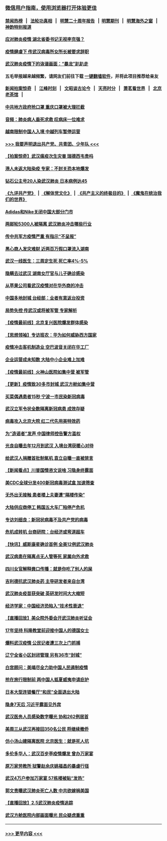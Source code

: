 ### [微信用户指南，使用浏览器打开体验更佳](https://github.com/gfw-breaker/banned-news1/blob/master/indexes/wechat-guide.md?t=0)
#### [禁闻热榜](热点新闻.md?t=0)  &nbsp;&nbsp;|&nbsp;&nbsp; [法轮功真相](https://github.com/gfw-breaker/truth/blob/master/README.md?t=0) &nbsp;&nbsp;|&nbsp;&nbsp; [明慧二十周年报告](https://github.com/gfw-breaker/mh-reports/blob/master/README.md?t=0) &nbsp;&nbsp;|&nbsp;&nbsp;[明慧期刊](https://github.com/gfw-breaker/mh-qikan) &nbsp;&nbsp;|&nbsp;&nbsp; [明慧海外之窗](https://github.com/gfw-breaker/mh-news/blob/master/README.md?t=0) &nbsp;&nbsp;|&nbsp;&nbsp; [神韵特别报道](https://github.com/gfw-breaker/mh-news/blob/master/shenyun.md?t=0)
#### [应对肺炎疫情 湖北省委书记无视李克强？](../pages/nsc413/n11848018.md?t=02061555) 
#### [疫情肆虐下 传武汉病毒所女所长被要求辞职](../pages/nsc413/n11842494.md?t=02061555) 
#### [武汉肺炎疫情下的诙谐画面：“暴龙”趴趴走](../pages/nsc413/n11848057.md?t=02061555) 
#### 五毛举报越来越频繁，请网友们前往下载 [一键翻墙软件](https://github.com/gfw-breaker/ssr-accounts)，并将此项目推荐给亲友
#### [新闻拍案惊奇](https://github.com/gfw-breaker/banned-news1/blob/master/pages/link4.md) &nbsp;&nbsp;|&nbsp;&nbsp; [江峰时刻](https://github.com/gfw-breaker/banned-news1/blob/master/pages/link4.md) &nbsp;&nbsp;|&nbsp;&nbsp; [文昭谈古论今](https://github.com/gfw-breaker/banned-news1/blob/master/pages/link4.md) &nbsp;&nbsp;|&nbsp;&nbsp; [天亮时分](https://github.com/gfw-breaker/banned-news1/blob/master/pages/link4.md) &nbsp;&nbsp;|&nbsp;&nbsp; [萧茗看世界](https://github.com/gfw-breaker/banned-news1/blob/master/pages/link4.md) &nbsp;&nbsp;|&nbsp;&nbsp; [北京老茶馆](https://github.com/gfw-breaker/banned-news1/blob/master/pages/link4.md) &nbsp;&nbsp;|&nbsp;&nbsp; 
#### [中共地方政府抢口罩 重庆口罩被大理拦截](../pages/nsc413/n11848150.md?t=02061555) 
#### [音频：肺炎病人垂死求救 叹病床一位难求](../pages/nsc413/n11847883.md?t=02061555) 
#### [越南限制中国人入境 中越列车暂停运营](../pages/nsc413/n11847844.md?t=02061555) 
#### [>>> 我要声明退出共产党、共青团、少年队 <<<](https://github.com/begood0513/goodnews/blob/master/quit/letter.md) 
#### [【拍案惊奇】武汉瘟疫次生灾害 瑞德西韦贵吗](../pages/nsc413/n11847587.md?t=02061555) 
#### [港人未返大陆染疫 专家：不封关恐本地爆发](../pages/nsc413/n11848021.md?t=02061555) 
#### [钻石公主号20人染武汉肺炎 日本病例达45](../pages/nsc413/n11847823.md?t=02061555) 
#### [《九评共产党》](https://github.com/begood0513/9ping.md/blob/master/README.md) &nbsp;|&nbsp; [《解体党文化》](../../../../jtdwh.md/blob/master/README.md)  &nbsp;|&nbsp; [《共产主义的终极目的》](../../../../gczydzjmd.md/blob/master/README.md) &nbsp;|&nbsp; [《魔鬼在统治我们的世界》](../../../../mgztzwmdsj.md/blob/master/README.md) 
#### [Adidas和Nike关闭中国大部分门市](../pages/nsc413/n11847720.md?t=02061555) 
#### [两邮轮5300人被隔离 武汉肺炎冲击哪些行业](../pages/nsc413/n11847456.md?t=02061555) 
#### [传中共军方疫情严重 有指示“不呈报”](../pages/nsc413/n11847828.md?t=02061555) 
#### [黑心商人发灾难财 近两百万假口罩流入湖南](../pages/nsc413/n11847794.md?t=02061555) 
#### [武汉一线医生：三周定生死 死亡率4%-5%](../pages/nsc413/n11847780.md?t=02061555) 
#### [隐瞒去过武汉 湖南女厅官与儿子确诊感染](../pages/nsc413/n11847669.md?t=02061555) 
#### [从苹果公司看武汉疫情对在华外商的冲击](../pages/nsc413/n11847586.md?t=02061555) 
#### [中国多地封城 台经部：业者有意返台投资](../pages/nsc413/n11847732.md?t=02061555) 
#### [局势失控 传武汉或将被军管 专家解析](../pages/nsc413/n11847458.md?t=02061555) 
#### [【疫情最前线】北京复兴医院爆发群体感染](../pages/nsc413/n11847626.md?t=02061555) 
#### [【思想领袖】专访班农：华为如何威胁西方国家](../pages/nsc413/n11847306.md?t=02061555) 
#### [疫情冲击客机制造业 空巴波音关闭在华工厂](../pages/nsc413/n11847550.md?t=02061555) 
#### [企业运营成未知数 大陆中小企业难上加难](../pages/nsc413/n11847477.md?t=02061555) 
#### [【疫情最前线】火神山医院如集中营 被军管](../pages/nsc413/n11847524.md?t=02061555) 
#### [【更新】疫情致30多市封城 武汉方舱如集中营](../pages/nsc413/n11801312.md?t=02061555) 
#### [买菜偶遇患者15秒 宁波一市民染新冠病毒](../pages/nsc413/n11847294.md?t=02061555) 
#### [武汉立军令状全数隔离新冠病患 成效存疑](../pages/nsc413/n11847328.md?t=02061555) 
#### [病毒攻入北京大院 红二代先用美特效药](../pages/nsc413/n11847427.md?t=02061555) 
#### [为“造谣者”发声 中国律师控告警方滥权](../pages/nsc413/n11847326.md?t=02061555) 
#### [光良自曝去年12月到武汉 入境台湾获暖心对待](../pages/nsc413/n11847243.md?t=02061555) 
#### [给武汉人捐赠首批制氧机 袁立自曝一直被禁言](../pages/nsc413/n11846974.md?t=02061555) 
#### [【新闻看点】川普国情咨文说啥 习隐身终露面](../pages/nsc413/n11847016.md?t=02061555) 
#### [美CDC全球分发400新冠病毒测试盒 加速筛查](../pages/nsc413/n11847260.md?t=02061555) 
#### [无外出无接触 患者楼上夫妻遭“隔楼传染”](../pages/nsc413/n11847233.md?t=02061555) 
#### [大陆供应商停工 韩国五大车厂陷停产危机](../pages/nsc413/n11847062.md?t=02061555) 
#### [专访刘细良：新冠状病毒不及共产党的病毒](../pages/nsc413/n11847164.md?t=02061555) 
#### [危机成转机 台商研院：台经济或弯道超车](../pages/nsc413/n11846448.md?t=02061555) 
#### [【快讯】威斯康星确诊首例 全美12例武汉肺炎](../pages/nsc413/n11847162.md?t=02061555) 
#### [武汉病患在隔离点无人管等死 家属向外求救](../pages/nsc413/n11847020.md?t=02061555) 
#### [四川女官解释粪口传播：就是你吃了别人的屎](../pages/nsc413/n11847029.md?t=02061555) 
#### [吉利德抗武汉肺炎药 主导研发者来自台湾](../pages/nsc413/n11847064.md?t=02061555) 
#### [武汉肺炎疫苗获突破 英研发时间大大缩短](../pages/nsc413/n11846915.md?t=02061555) 
#### [经济学家：中国经济恐陷入“技术性衰退”](../pages/nsc413/n11846450.md?t=02061555) 
#### [【直播回放】美众院外委会开武汉肺炎听证会](../pages/nsc413/n11846727.md?t=02061555) 
#### [17年坚持 科隆教堂前迎接中国人的德国女士](../pages/nsc413/n11846781.md?t=02061555) 
#### [爆料武汉疫情 公民记者遭三次上门抓捕](../pages/nsc413/n11846937.md?t=02061555) 
#### [辽宁全省小区封闭管理 另有36市“封城”](../pages/nsc413/n11846879.md?t=02061555) 
#### [白宫顾问：美竭尽全力助中国人民遏制疫情](../pages/nsc413/n11846756.md?t=02061555) 
#### [抢在旅行限制前 两中国人抵夏威夷申请庇护](../pages/nsc413/n11846866.md?t=02061555) 
#### [日本大型连锁餐厅“和民”全面退出大陆](../pages/nsc413/n11846765.md?t=02061555) 
#### [隐身7天后 习近平露面见外宾](../pages/nsc413/n11846805.md?t=02061555) 
#### [武汉医务人员感染数字曝光 协和262例居首](../pages/nsc413/n11846742.md?t=02061555) 
#### [美周三从武汉再接回350名公民 将继续撤侨](../pages/nsc413/n11846705.md?t=02061555) 
#### [仿小汤山建隔离医院 北京医生：就是死人坑](../pages/nsc413/n11846692.md?t=02061555) 
#### [多伦多华人：武汉百步亭疫情爆发 曾办万家宴](../pages/nsc413/n11846766.md?t=02061555) 
#### [原万家劳教所 狱警赵余庆姚福昌的暴虐行径](../pages/nsc413/n11844582.md?t=02061555) 
#### [武汉4万户参加万家宴 57栋楼被贴“发热”](../pages/nsc413/n11846074.md?t=02061555) 
#### [郭文贵曝武汉肺炎死亡人数 中共欲嫁祸美国](../pages/nsc413/n11846240.md?t=02061555) 
#### [【直播回放】2.5武汉肺炎疫情追踪](../pages/nsc413/n11846437.md?t=02061555) 
#### [武汉方舱医院内部画面曝光 民众疑虑重重](../pages/nsc413/n11846442.md?t=02061555) 

----
#### [ >>> 更早内容 <<< ](../indexes/nsc413-earlier.md)
